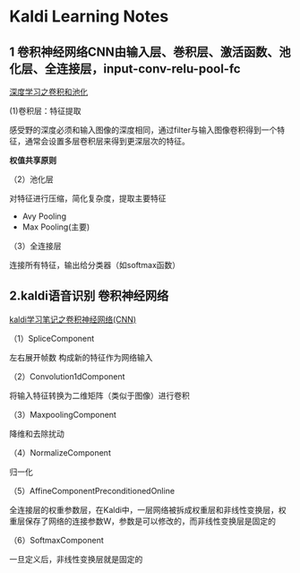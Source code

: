 # Kaldi Learning Notes

## 1 卷积神经网络CNN由输入层、巻积层、激活函数、池化层、全连接层，input-conv-relu-pool-fc 

[深度学习之卷积和池化](https://www.cnblogs.com/believe-in-me/p/6645402.html)

(1)卷积层：特征提取 

感受野的深度必须和输入图像的深度相同，通过filter与输入图像卷积得到一个特征，通常会设置多层卷积层来得到更深层次的特征。

**权值共享原则**

（2）池化层

对特征进行压缩，简化复杂度，提取主要特征

- Avy Pooling
- Max Pooling(主要)

（3）全连接层

连接所有特征，输出给分类器（如softmax函数）

## 2.kaldi语音识别 卷积神经网络

[kaldi学习笔记之卷积神经网络(CNN)](http://blog.csdn.net/DuishengChen/article/details/50085707)

（1）SpliceComponent

左右展开帧数 构成新的特征作为网络输入

（2）Convolution1dComponent

将输入特征转换为二维矩阵（类似于图像）进行卷积

（3）MaxpoolingComponent

降维和去除扰动

（4）NormalizeComponent

归一化

（5）AffineComponentPreconditionedOnline

全连接层的权重参数层，在Kaldi中，一层网络被拆成权重层和非线性变换层，权重层保存了网络的连接参数W，参数是可以修改的，而非线性变换层是固定的

（6）SoftmaxComponent

一旦定义后，非线性变换层就是固定的
